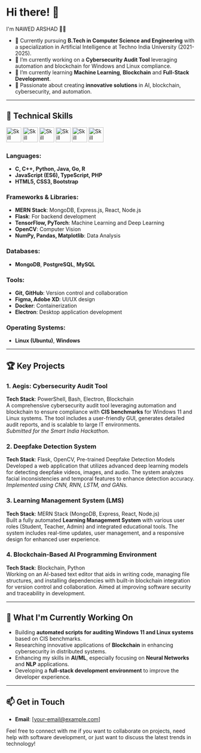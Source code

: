# Hi there! 👋

I'm NAWED ARSHAD 👨‍💻

- 💼 Currently pursuing **B.Tech in Computer Science and Engineering** with a specialization in Artificial Intelligence at Techno India University (2021-2025).
- 🔭 I’m currently working on a **Cybersecurity Audit Tool** leveraging automation and blockchain for Windows and Linux compliance.
- 🌱 I’m currently learning **Machine Learning**, **Blockchain** and **Full-Stack Development**.
- 🚀 Passionate about creating **innovative solutions** in AI, blockchain, cybersecurity, and automation.

---

## 🔧 Technical Skills

<img src="https://th.bing.com/th/id/OIP.n9WsqgGjuAd84J1w4QhiuwHaGn?rs=1&pid=ImgDetMain" alt="Skill" width="40" height="40"/>
<img src="https://w7.pngwing.com/pngs/46/626/png-transparent-c-logo-the-c-programming-language-computer-icons-computer-programming-source-code-programming-miscellaneous-template-blue.png" alt="Skill" width="40" height="40"/>
<img src="https://brandslogos.com/wp-content/uploads/images/large/python-logo.png" alt="Skill" width="40" height="40"/>
<img src="https://static.vecteezy.com/system/resources/previews/022/100/214/original/java-logo-transparent-free-png.png" alt="Skill" width="40" height="40"/>
<img src="https://cdn.freebiesupply.com/logos/large/2x/r-lang-logo-png-transparent.png" alt="Skill" width="40" height="40"/>
<img src="" alt="Skill" width="40" height="40"/>

### Languages:
- **C, C++, Python, Java, Go, R**
- **JavaScript (ES6), TypeScript, PHP**
- **HTML5, CSS3, Bootstrap**

### Frameworks & Libraries:
- **MERN Stack**: MongoDB, Express.js, React, Node.js
- **Flask**: For backend development
- **TensorFlow, PyTorch**: Machine Learning and Deep Learning
- **OpenCV**: Computer Vision
- **NumPy, Pandas, Matplotlib**: Data Analysis

### Databases:
- **MongoDB**, **PostgreSQL**, **MySQL**

### Tools:
- **Git, GitHub**: Version control and collaboration
- **Figma, Adobe XD**: UI/UX design
- **Docker**: Containerization
- **Electron**: Desktop application development

### Operating Systems:
- **Linux (Ubuntu)**, **Windows**

---

## 🏆 Key Projects

### 1. **Aegis: Cybersecurity Audit Tool**
**Tech Stack**: PowerShell, Bash, Electron, Blockchain  
A comprehensive cybersecurity audit tool leveraging automation and blockchain to ensure compliance with **CIS benchmarks** for Windows 11 and Linux systems. The tool includes a user-friendly GUI, generates detailed audit reports, and is scalable to large IT environments.  
*Submitted for the Smart India Hackathon.*

### 2. **Deepfake Detection System**
**Tech Stack**: Flask, OpenCV, Pre-trained Deepfake Detection Models  
Developed a web application that utilizes advanced deep learning models for detecting deepfake videos, images, and audio. The system analyzes facial inconsistencies and temporal features to enhance detection accuracy.  
*Implemented using CNN, RNN, LSTM, and GANs.*

### 3. **Learning Management System (LMS)**
**Tech Stack**: MERN Stack (MongoDB, Express, React, Node.js)  
Built a fully automated **Learning Management System** with various user roles (Student, Teacher, Admin) and integrated educational tools. The system includes real-time updates, user management, and a responsive design for enhanced user experience.

### 4. **Blockchain-Based AI Programming Environment**
**Tech Stack**: Blockchain, Python  
Working on an AI-based text editor that aids in writing code, managing file structures, and installing dependencies with built-in blockchain integration for version control and collaboration. Aimed at improving software security and traceability in development.

---

## 🚀 What I'm Currently Working On
- Building **automated scripts for auditing Windows 11 and Linux systems** based on CIS benchmarks.
- Researching innovative applications of **Blockchain** in enhancing cybersecurity in distributed systems.
- Enhancing my skills in **AI/ML**, especially focusing on **Neural Networks** and **NLP** applications.
- Developing a **full-stack development environment** to improve the developer experience.

---

## 📫 Get in Touch
- **Email**: [your-email@example.com]

Feel free to connect with me if you want to collaborate on projects, need help with software development, or just want to discuss the latest trends in technology!
